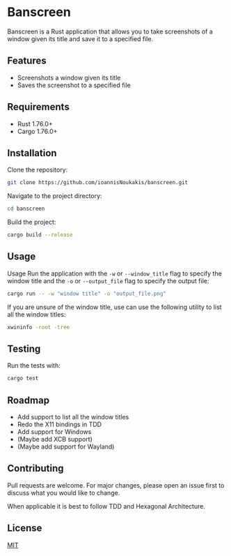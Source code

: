 # Banscreen

Banscreen is a Rust application that allows you to take screenshots of a window given its title and save it to a
specified file.

## Features

- Screenshots a window given its title
- Saves the screenshot to a specified file

## Requirements

- Rust 1.76.0+
- Cargo 1.76.0+

## Installation

Clone the repository:

```bash
git clone https://github.com/ioannisNoukakis/banscreen.git
```

Navigate to the project directory:

```bash
cd banscreen
```

Build the project:

```bash
cargo build --release
```

## Usage

Usage
Run the application with the `-w` or `--window_title` flag to specify the window title and the `-o` or `--output_file`
flag to specify the output file:

```bash
cargo run -- -w "window title" -o "output_file.png"
```

If you are unsure of the window title, use can use the following utility to list all the window titles:

```bash
xwininfo -root -tree
```

## Testing

Run the tests with:

```bash
cargo test
```

## Roadmap

- Add support to list all the window titles
- Redo the X11 bindings in TDD
- Add support for Windows
- (Maybe add XCB support)
- (Maybe add support for Wayland)

## Contributing
Pull requests are welcome. For major changes, please open an issue first to discuss what you would like to change.

When applicable it is best to follow TDD and Hexagonal Architecture.

## License

[MIT](https://choosealicense.com/licenses/mit/)